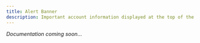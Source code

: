 ```yaml
---
title: Alert Banner
description: Important account information displayed at the top of the application.
---
```

*Documentation coming soon...*
